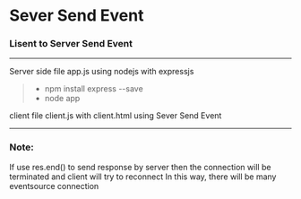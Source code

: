 # Sever Send Event

### Lisent to Server Send Event
------
Server side file app.js using nodejs with expressjs

> * npm install express --save
> * node app

client file client.js with client.html using Sever Send Event

--------
### Note:
If use res.end() to send response by server
then the connection will be terminated and client will try to reconnect
In this way, there will be many eventsource connection
